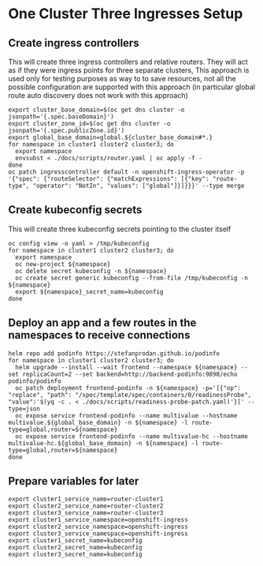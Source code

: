 # One Cluster Three Ingresses Setup

## Create ingress controllers

This will create three ingress controllers and relative routers. They will act as if they were ingress points for three separate clusters,
This approach is used only for testing purposes as way to to save resources, not all the possible configuration are supported with this approach (in particular global route auto discovery does not work with this approach)

```shell
export cluster_base_domain=$(oc get dns cluster -o jsonpath='{.spec.baseDomain}')
export cluster_zone_id=$(oc get dns cluster -o jsonpath='{.spec.publicZone.id}')
export global_base_domain=global.${cluster_base_domain#*.}
for namespace in cluster1 cluster2 cluster3; do
  export namespace
  envsubst < ./docs/scripts/router.yaml | oc apply -f -
done
oc patch ingresscontroller default -n openshift-ingress-operator -p '{"spec": {"routeSelector": {"matchExpressions": [{"key": "route-type", "operator": "NotIn", "values": ["global"]}]}}}' --type merge
```

## Create kubeconfig secrets

This will create three kubeconfig secrets pointing to the cluster itself

```shell
oc config view -o yaml > /tmp/kubeconfig
for namespace in cluster1 cluster2 cluster3; do
  export namespace
  oc new-project ${namespace}
  oc delete secret kubeconfig -n ${namespace}
  oc create secret generic kubeconfig --from-file /tmp/kubeconfig -n ${namespace}
  export ${namespace}_secret_name=kubeconfig
done
```

## Deploy an app and a few routes in the namespaces to receive connections

```shell
helm repo add podinfo https://stefanprodan.github.io/podinfo
for namespace in cluster1 cluster2 cluster3; do
  helm upgrade --install --wait frontend --namespace ${namespace} --set replicaCount=2 --set backend=http://backend-podinfo:9898/echo podinfo/podinfo
  oc patch deployment frontend-podinfo -n ${namespace} -p='[{"op": "replace", "path": "/spec/template/spec/containers/0/readinessProbe", "value":'$(yq -c . < ./docs/scripts/readiness-probe-patch.yaml)'}]' --type=json
  oc expose service frontend-podinfo --name multivalue --hostname multivalue.${global_base_domain} -n ${namespace} -l route-type=global,router=${namespace}
  oc expose service frontend-podinfo --name multivalue-hc --hostname multivalue-hc.${global_base_domain} -n ${namespace} -l route-type=global,router=${namespace}
done  
```

## Prepare variables for later

```shell
export cluster1_service_name=router-cluster1
export cluster2_service_name=router-cluster2
export cluster3_service_name=router-cluster3
export cluster1_service_namespace=openshift-ingress
export cluster2_service_namespace=openshift-ingress
export cluster3_service_namespace=openshift-ingress
export cluster1_secret_name=kubeconfig
export cluster2_secret_name=kubeconfig
export cluster3_secret_name=kubeconfig
```